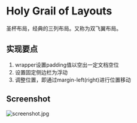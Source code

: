 # Holy Grail of Layouts
圣杯布局，经典的三列布局。又称为双飞翼布局。

## 实现要点

1. wrapper设置padding值以空出一定文档空位
2. 设置固定侧边栏为浮动
3. 调整位置，即通过margin-left(right)进行位置移动

## Screenshot
![screenshot.jpg](https://raw.githubusercontent.com/Yacent/FEtraining/master/Holy_Grail_of_Layouts/screenshot.png)